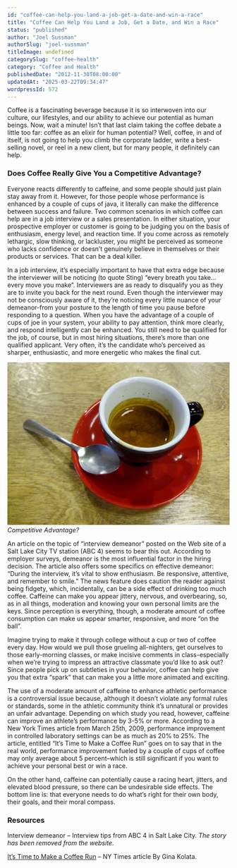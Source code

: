 ```yaml
---
id: "coffee-can-help-you-land-a-job-get-a-date-and-win-a-race"
title: "Coffee Can Help You Land a Job, Get a Date, and Win a Race"
status: "published"
author: "Joel Sussman"
authorSlug: "joel-sussman"
titleImage: undefined
categorySlug: "coffee-health"
category: "Coffee and Health"
publishedDate: "2012-11-30T08:00:00"
updatedAt: "2025-03-22T09:34:47"
wordpressId: 572
---
```


Coffee is a fascinating beverage because it is so interwoven into our culture, our lifestyles, and our ability to achieve our potential as human beings. Now, wait a minute! Isn’t that last claim taking the coffee debate a little too far: coffee as an elixir for human potential? Well, coffee, in and of itself, is not going to help you climb the corporate ladder, write a best-selling novel, or reel in a new client, but for many people, it definitely can help.

### Does Coffee Really Give You a Competitive Advantage?

Everyone reacts differently to caffeine, and some people should just plain stay away from it. However, for those people whose performance is enhanced by a couple of cups of java, it literally can make the difference between success and failure. Two common scenarios in which coffee can help are in a job interview or a sales presentation. In either situation, your prospective employer or customer is going to be judging you on the basis of enthusiasm, energy level, and reaction time. If you come across as remotely lethargic, slow thinking, or lackluster, you might be perceived as someone who lacks confidence or doesn’t genuinely believe in themselves or their products or services. That can be a deal killer.

In a job interview, it’s especially important to have that extra edge because the interviewer will be noticing (to quote Sting) “every breath you take…every move you make”. Interviewers are as ready to disqualify you as they are to invite you back for the next round. Even though the interviewer may not be consciously aware of it, they’re noticing every little nuance of your demeanor-from your posture to the length of time you pause before responding to a question. When you have the advantage of a couple of cups of joe in your system, your ability to pay attention, think more clearly, and respond intelligently can be enhanced. You still need to be qualified for the job, of course, but in most hiring situations, there’s more than one qualified applicant. Very often, it’s the candidate who’s perceived as sharper, enthusiastic, and more energetic who makes the final cut.

![espresso red saucer](espresso-red-saucer.jpg)  
*Competitive Advantage?*

An article on the topic of “interview demeanor” posted on the Web site of a Salt Lake City TV station (ABC 4) seems to bear this out. According to employer surveys, demeanor is the most influential factor in the hiring decision. The article also offers some specifics on effective demeanor: “During the interview, it’s vital to show enthusiasm. Be responsive, attentive, and remember to smile.” The news feature does caution the reader against being fidgety, which, incidentally, can be a side effect of drinking too much coffee. Caffeine can make you appear jittery, nervous, and overbearing, so, as in all things, moderation and knowing your own personal limits are the keys. Since perception is everything, though, a moderate amount of coffee consumption can make us appear smarter, responsive, and more “on the ball”.

Imagine trying to make it through college without a cup or two of coffee every day. How would we pull those grueling all-nighters, get ourselves to those early-morning classes, or make incisive comments in class-especially when we’re trying to impress an attractive classmate you’d like to ask out? Since people pick up on subtleties in your behavior, coffee can help give you that extra “spark” that can make you a little more animated and exciting.

The use of a moderate amount of caffeine to enhance athletic performance is a controversial issue because, although it doesn’t violate any formal rules or standards, some in the athletic community think it’s unnatural or provides an unfair advantage. Depending on which study you read, however, caffeine can improve an athlete’s performance by 3-5% or more. According to a New York Times article from March 25th, 2009, performance improvement in controlled laboratory settings can be as much as 20% to 25%. The article, entitled “It’s Time to Make a Coffee Run” goes on to say that in the real world, performance improvement fueled by a couple of cups of coffee may only average about 5 percent–which is still significant if you want to achieve your personal best or win a race.

On the other hand, caffeine can potentially cause a racing heart, jitters, and elevated blood pressure, so there can be undesirable side effects. The bottom line is: that everyone needs to do what’s right for their own body, their goals, and their moral compass.

### Resources

Interview demeanor – Interview tips from ABC 4 in Salt Lake City. *The story has been removed from the website.*

[It’s Time to Make a Coffee Run](https://www.nytimes.com/2009/03/26/health/nutrition/26best.html?_r=1) – NY Times article By Gina Kolata.
